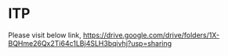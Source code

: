 # ITP

Please visit below link,
https://drive.google.com/drive/folders/1X-BQHme26Qx2Ti64c1LBj4SLH3bqivhj?usp=sharing
